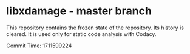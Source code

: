 # libxdamage - master branch

This repository contains the frozen state of the repository.
Its history is cleared. It is used only for static code
analysis with Codacy.

Commit Time: 1711599224